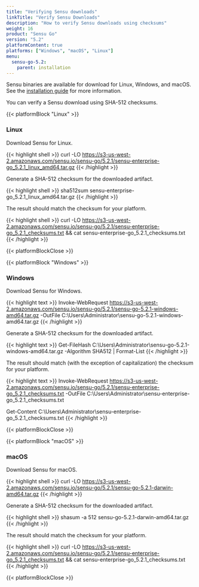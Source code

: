 ```yaml
---
title: "Verifying Sensu downloads"
linkTitle: "Verify Sensu Downloads"
description: "How to verify Sensu downloads using checksums"
weight: 16
product: "Sensu Go"
version: "5.2"
platformContent: true
platforms: ["Windows", "macOS", "Linux"]
menu:
  sensu-go-5.2:
    parent: installation
---
```


Sensu binaries are available for download for Linux, Windows, and macOS.
See the [installation guide][1] for more information.

You can verify a Sensu download using SHA-512 checksums.

{{< platformBlock "Linux" >}}

### Linux

Download Sensu for Linux.

{{< highlight shell >}}
curl -LO https://s3-us-west-2.amazonaws.com/sensu.io/sensu-go/5.2.1/sensu-enterprise-go_5.2.1_linux_amd64.tar.gz
{{< /highlight >}}

Generate a SHA-512 checksum for the downloaded artifact.

{{< highlight shell >}}
sha512sum sensu-enterprise-go_5.2.1_linux_amd64.tar.gz
{{< /highlight >}}

The result should match the checksum for your platform.

{{< highlight shell >}}
curl -LO https://s3-us-west-2.amazonaws.com/sensu.io/sensu-go/5.2.1/sensu-enterprise-go_5.2.1_checksums.txt && cat sensu-enterprise-go_5.2.1_checksums.txt
{{< /highlight >}}

{{< platformBlockClose >}}

{{< platformBlock "Windows" >}}

### Windows

Download Sensu for Windows.

{{< highlight text >}}
Invoke-WebRequest https://s3-us-west-2.amazonaws.com/sensu.io/sensu-go/5.2.1/sensu-go-5.2.1-windows-amd64.tar.gz  -OutFile C:\Users\Administrator\sensu-go-5.2.1-windows-amd64.tar.gz
{{< /highlight >}}

Generate a SHA-512 checksum for the downloaded artifact.

{{< highlight text >}}
Get-FileHash C:\Users\Administrator\sensu-go-5.2.1-windows-amd64.tar.gz -Algorithm SHA512 | Format-List
{{< /highlight >}}

The result should match (with the exception of capitalization) the checksum for your platform.

{{< highlight text >}}
Invoke-WebRequest https://s3-us-west-2.amazonaws.com/sensu.io/sensu-go/5.2.1/sensu-enterprise-go_5.2.1_checksums.txt -OutFile C:\Users\Administrator\sensu-enterprise-go_5.2.1_checksums.txt

Get-Content C:\Users\Administrator\sensu-enterprise-go_5.2.1_checksums.txt
{{< /highlight >}}

{{< platformBlockClose >}}

{{< platformBlock "macOS" >}}

### macOS

Download Sensu for macOS.

{{< highlight shell >}}
curl -LO https://s3-us-west-2.amazonaws.com/sensu.io/sensu-go/5.2.1/sensu-go-5.2.1-darwin-amd64.tar.gz
{{< /highlight >}}

Generate a SHA-512 checksum for the downloaded artifact.

{{< highlight shell >}}
shasum -a 512 sensu-go-5.2.1-darwin-amd64.tar.gz
{{< /highlight >}}

The result should match the checksum for your platform.

{{< highlight shell >}}
curl -LO https://s3-us-west-2.amazonaws.com/sensu.io/sensu-go/5.2.1/sensu-enterprise-go_5.2.1_checksums.txt && cat sensu-enterprise-go_5.2.1_checksums.txt
{{< /highlight >}}

{{< platformBlockClose >}}

[1]: ../install-sensu
